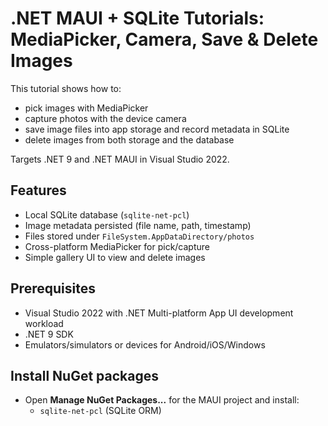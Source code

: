 # .NET MAUI + SQLite Tutorials: MediaPicker, Camera, Save & Delete Images

This tutorial shows how to:
- pick images with MediaPicker
- capture photos with the device camera
- save image files into app storage and record metadata in SQLite
- delete images from both storage and the database

Targets .NET 9 and .NET MAUI in Visual Studio 2022.

## Features
- Local SQLite database (`sqlite-net-pcl`)
- Image metadata persisted (file name, path, timestamp)
- Files stored under `FileSystem.AppDataDirectory/photos`
- Cross-platform MediaPicker for pick/capture
- Simple gallery UI to view and delete images

## Prerequisites
- Visual Studio 2022 with .NET Multi-platform App UI development workload
- .NET 9 SDK
- Emulators/simulators or devices for Android/iOS/Windows

## Install NuGet packages
- Open __Manage NuGet Packages...__ for the MAUI project and install:
  - `sqlite-net-pcl` (SQLite ORM)


